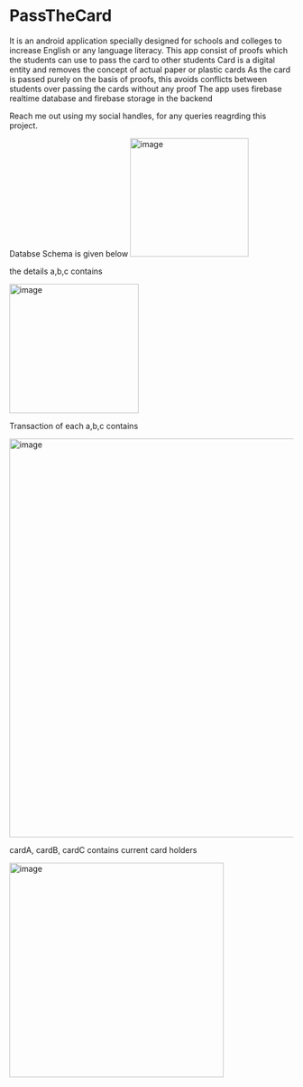 # PassTheCard
It is an android application specially designed for schools and colleges to increase English or any language literacy.
This app consist of proofs which the students can use to pass the card to other students
Card is a digital entity and removes the concept of actual paper or plastic cards
As the card is passed purely on the basis of proofs, this avoids conflicts between students over passing the cards without any proof
The app uses firebase realtime database and firebase storage in the backend

Reach me out using my social handles, for any queries reagrding this project.

Databse Schema is given below 
<img width="210" alt="image" src="https://user-images.githubusercontent.com/120211535/236640496-140cb24f-0315-43a4-b4ff-51ba49dcb742.png">

the details a,b,c contains 

<img width="229" alt="image" src="https://user-images.githubusercontent.com/120211535/236640626-61ce0cab-e852-4812-a8af-2e119e4e8b04.png">

Transaction of each a,b,c contains

<img width="706" alt="image" src="https://user-images.githubusercontent.com/120211535/236640656-8537b7b3-7ce4-4fac-a841-5c05ee6d865c.png">

cardA, cardB, cardC contains current card holders

<img width="380" alt="image" src="https://user-images.githubusercontent.com/120211535/236640701-1464aa82-d411-42ff-a8dd-f119d5587e5d.png">




